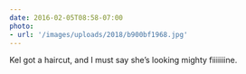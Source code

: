```yaml
---
date: 2016-02-05T08:58-07:00
photo:
- url: '/images/uploads/2018/b900bf1968.jpg'
---
```

Kel got a haircut, and I must say she’s looking mighty fiiiiiiine.
